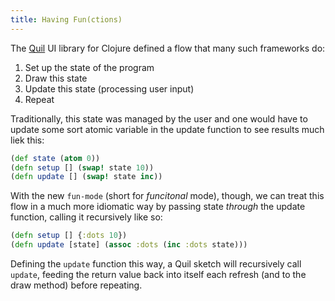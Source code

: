 ```yaml
---
title: Having Fun(ctions)
---
```


The [Quil](http://quil.info/) UI library for Clojure defined a flow that many such frameworks do:
1. Set up the state of the program
2. Draw this state
3. Update this state (processing user input)
4. Repeat

Traditionally, this state was managed by the user and one would have to update some sort atomic variable in the update function to see results much liek this:

```clojure
(def state (atom 0))
(defn setup [] (swap! state 10))
(defn update [] (swap! state inc))
```

With the new `fun-mode` (short for *funcitonal* mode), though, we can treat this flow in a much more idiomatic way by passing state *through* the update function, calling it recursively like so:

```clojure
(defn setup [] {:dots 10})
(defn update [state] (assoc :dots (inc :dots state)))
```

Defining the `update` function this way, a Quil sketch will recursively call `update`, feeding the return value back into itself each refresh (and to the draw method) before repeating.